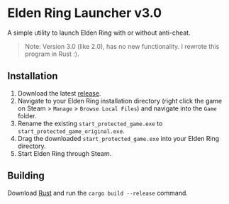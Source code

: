 # Elden Ring Launcher v3.0
A simple utility to launch Elden Ring with or without anti-cheat.

> Note: Version 3.0 (like 2.0), has no new functionality. I rewrote this program in Rust :).

## Installation
1. Download the latest [release](https://github.com/v-maxson/EldenRingLauncher/releases/latest).
2. Navigate to your Elden Ring installation directory (right click the game on Steam > `Manage` > `Browse Local Files`)
   and navigate into the `Game` folder.
3. Rename the existing `start_protected_game.exe` to `start_protected_game_original.exe`.
4. Drag the downloaded `start_protected_game.exe` into your Elden Ring directory.
5. Start Elden Ring through Steam.

## Building
Download [Rust](https://www.rust-lang.org/tools/install) and run the `cargo build --release` command. 